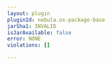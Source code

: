 ```yaml
---
layout: plugin
pluginId: nebula.os-package-base
jarSha1: INVALID
isJarAvailable: false
error: NONE
violations: []

---
```

